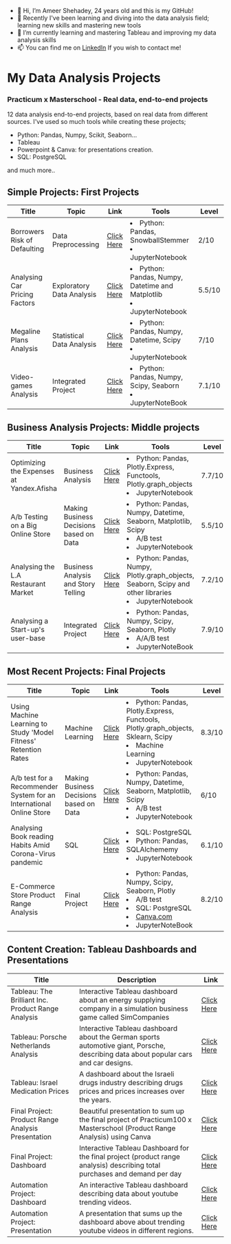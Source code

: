 - 👋 Hi, I’m Ameer Shehadey, 24 years old and this is my GitHub!
- 👀 Recently I've been learning and diving into the data analysis field; learning new skills and mastering new tools
- 🌱 I’m currently learning and mastering Tableau and improving my data analysis skills
- 📫 You can find me on [LinkedIn](https://www.linkedin.com/in/ameer-shehadey-aa4a0a241) If you wish to contact me!

# My Data Analysis Projects
### Practicum x Masterschool - Real data, end-to-end projects
12 data analysis end-to-end projects, based on real data from different sources. I've used so much tools while creating these projects;
- Python: Pandas, Numpy, Scikit, Seaborn...
- Tableau
- Powerpoint & Canva: for presentations creation.
- SQL: PostgreSQL

and much more..

## Simple Projects: First Projects
| Title                         	| Topic                     	| Link                                                                                                        	| Tools                                                                                 	| Level  	|
|-------------------------------	|---------------------------	|-------------------------------------------------------------------------------------------------------------	|---------------------------------------------------------------------------------------	|--------	|
| Borrowers Risk of Defaulting  	| Data Preprocessing        	| [Click Here](https://github.com/drameerjs/da-projects/blob/main/simple%20projects/preprocessing-full.ipynb) 	| <li> Python: Pandas, SnowballStemmer </li> <li> JupyterNotebook </li>                	| 2/10   	|
| Analysing Car Pricing Factors 	| Exploratory Data Analysis 	| [Click Here](https://github.com/drameerjs/da-projects/blob/main/simple%20projects/eda-full.ipynb)           	| <li> Python: Pandas, Numpy, Datetime and Matplotlib </li> <li> JupyterNotebook </li> 	| 5.5/10 	|
| Megaline Plans Analysis       	| Statistical Data Analysis 	| [Click Here](https://github.com/drameerjs/da-projects/blob/main/simple%20projects/sda-full.ipynb)           	| <li> Python: Pandas, Numpy, Datetime, Scipy </li> <li> JupyterNotebook </li>         	| 7/10   	|
| Video-games Analysis          	| Integrated Project        	| [Click Here](https://github.com/drameerjs/da-projects/blob/main/simple%20projects/int1-full.ipynb)          	| <li> Python: Pandas, Numpy, Scipy, Seaborn </li> <li> JupyterNoteBook </li>            	| 7.1/10 	|

## Business Analysis Projects: Middle projects
| Title                                    	| Topic                                   	| Link                                                                                                    	| Tools                                                                                                                 	| Level  	|
|------------------------------------------	|-----------------------------------------	|---------------------------------------------------------------------------------------------------------	|-----------------------------------------------------------------------------------------------------------------------	|--------	|
| Optimizing the Expenses at Yandex.Afisha 	| Business Analysis                       	| [Click Here](https://github.com/drameerjs/da-projects/blob/main/BA%20projects/ba-full.ipynb)            	| <li> Python: Pandas, Plotly.Express, Functools, Plotly.graph_objects</li> <li> JupyterNotebook </li>                  	| 7.7/10 	|
| A/b Testing on a Big Online Store        	| Making Business Decisions based on Data 	| [Click Here](https://github.com/drameerjs/da-projects/blob/main/BA%20projects/business-decisions.ipynb) 	| <li> Python: Pandas, Numpy, Datetime, Seaborn, Matplotlib, Scipy </li> <li> A/B test </li> <li> JupyterNotebook </li> 	| 5.5/10 	|
| Analysing the L.A Restaurant Market      	| Business Analysis and Story Telling     	| [Click Here](https://github.com/drameerjs/da-projects/blob/main/BA%20projects/telling-story.ipynb)      	| <li> Python: Pandas, Numpy, Plotly.graph_objects, Seaborn, Scipy and other libraries </li> <li> JupyterNotebook </li> 	| 7.2/10 	|
| Analysing a Start-up's user-base         	| Integrated Project                      	| [Click Here](https://github.com/drameerjs/da-projects/blob/main/BA%20projects/int2-full.ipynb)          	| <li> Python: Pandas, Numpy, Scipy, Seaborn, Plotly </li> <li> A/A/B test </li> <li> JupyterNoteBook </li>              	| 7.9/10 	|

## Most Recent Projects: Final Projects
| Title                                                               	| Topic                                   	| Link                                                                                                  	| Tools                                                                                                                                                               	| Level  	|
|---------------------------------------------------------------------	|-----------------------------------------	|-------------------------------------------------------------------------------------------------------	|---------------------------------------------------------------------------------------------------------------------------------------------------------------------	|--------	|
| Using Machine Learning to Study 'Model Fitness' Retention Rates     	| Machine Learning                        	| [Click Here](https://github.com/drameerjs/da-projects/blob/main/advanced%20projects/ML.ipynb)         	| <li> Python: Pandas, Plotly.Express, Functools, Plotly.graph_objects, Sklearn, Scipy</li> <li> Machine Learning </li> <li> JupyterNotebook </li>                   	| 8.3/10 	|
| A/b test for a Recommender System for an International Online Store 	| Making Business Decisions based on Data 	| [Click Here](https://github.com/drameerjs/da-projects/blob/main/advanced%20projects/final-ab.ipynb)   	| <li> Python: Pandas, Numpy, Datetime, Seaborn, Matplotlib, Scipy </li> <li> A/B test </li> <li> JupyterNotebook </li>                                               	| 6/10   	|
| Analysing Book reading Habits Amid Corona-Virus pandemic            	| SQL                                     	| [Click Here](https://github.com/drameerjs/da-projects/blob/main/advanced%20projects/final-sql.ipynb)  	| <li> SQL: PostgreSQL </li> <li> Python: Pandas, SQLAlchememy </li> <li> JupyterNotebook </li>                                                                       	| 6.1/10 	|
| E-Commerce Store Product Range Analysis                             	| Final Project                           	| [Click Here](https://github.com/drameerjs/da-projects/blob/main/advanced%20projects/final-full.ipynb) 	| <li> Python: Pandas, Numpy, Scipy, Seaborn, Plotly </li> <li> A/B test </li> <li> SQL: PostgreSQL </li> <li> [Canva.com](canva.com) </li> <li> JupyterNoteBook </li> 	| 8.2/10 	|

## Content Creation: Tableau Dashboards and Presentations
| Title                                              	| Description                                                                                                                           	| Link                                                                                                                      	|
|----------------------------------------------------	|---------------------------------------------------------------------------------------------------------------------------------------	|---------------------------------------------------------------------------------------------------------------------------	|
| Tableau: The Brilliant Inc. Product Range Analysis              	| Interactive Tableau dashboard about an energy supplying company in a simulation business game called SimCompanies  	| [Click Here](https://public.tableau.com/app/profile/ameer.shehadey/viz/TheBrilliantIncSales/Dashboard1)                     	|
| Tableau: Porsche Netherlands Analysis              	| Interactive Tableau dashboard about the German sports automotive giant, Porsche, describing data about popular cars and car designs.  	| [Click Here](https://public.tableau.com/app/profile/ameer.shehadey/viz/PorscheNetherlands/Dashboard2)                     	|
| Tableau: Israel Medication Prices                  	| A dashboard about the Israeli drugs industry describing drugs prices and prices increases over the years.                             	| [Click Here](https://public.tableau.com/app/profile/ameer.shehadey/viz/Israelimedicationprices/Dashboard1)                	|
| Final Project: Product Range Analysis Presentation 	| Beautiful presentation to sum up the final project of Practicum100 x Masterschool (Product Range Analysis) using Canva                	| [Click Here](https://drive.google.com/file/d/16DzfkWubWJFsEC5MBFTqy-nzHnRshckz/view)                                      	|
| Final Project: Dashboard                           	| Interactive Tableau Dashboard for the final project (product range analysis) describing total purchases and demand per day            	| [Click Here](https://public.tableau.com/app/profile/ameer.shehadey/viz/final_project_dashboard_16559986069860/Dashboard1) 	|
| Automation Project: Dashboard                      	| An interactive Tableau dashboard describing data about youtube trending videos.                                                       	| [Click Here](https://public.tableau.com/app/profile/ameer.shehadey/viz/Automation_project_16527953419570/TrendingVideos)  	|
| Automation Project: Presentation                   	| A presentation that sums up the dashboard above about trending youtube videos in different regions.                                   	| [Click Here](https://github.com/drameerjs/da-projects/blob/main/advanced%20projects/automation-presentation.pdf)          	|
